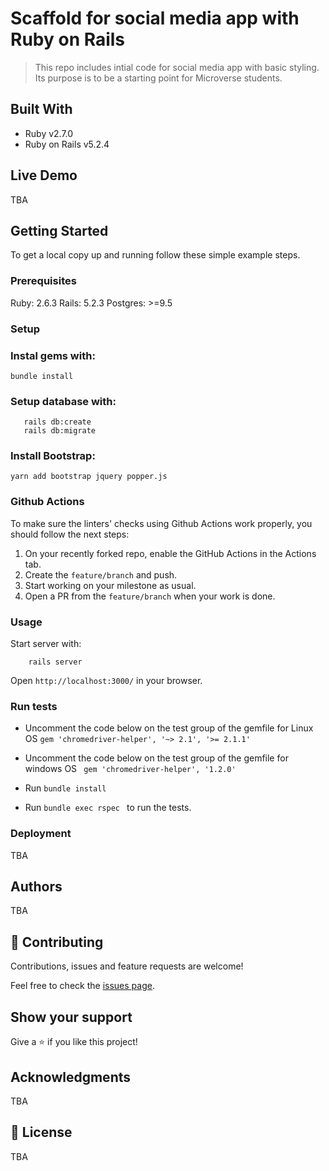 # Scaffold for social media app with Ruby on Rails

> This repo includes intial code for social media app with basic styling. Its purpose is to be a starting point for Microverse students.

## Built With

- Ruby v2.7.0
- Ruby on Rails v5.2.4

## Live Demo

TBA


## Getting Started

To get a local copy up and running follow these simple example steps.

### Prerequisites

Ruby: 2.6.3
Rails: 5.2.3
Postgres: >=9.5

### Setup

### Instal gems with:

```
bundle install
```

### Setup database with:
```
   rails db:create
   rails db:migrate
```

### Install Bootstrap:

```yarn add bootstrap jquery popper.js```

### Github Actions

To make sure the linters' checks using Github Actions work properly, you should follow the next steps:

1. On your recently forked repo, enable the GitHub Actions in the Actions tab.
2. Create the `feature/branch` and push.
3. Start working on your milestone as usual.
4. Open a PR from the `feature/branch` when your work is done.


### Usage

Start server with:

```
    rails server
```

Open `http://localhost:3000/` in your browser.

### Run tests
- Uncomment the code below on the test group of the gemfile for Linux OS
```gem 'chromedriver-helper', '~> 2.1', '>= 2.1.1'```

- Uncomment the code below on the test group of the gemfile for windows OS
``` gem 'chromedriver-helper', '1.2.0'```

- Run ```bundle install```

- Run  ```bundle exec rspec ``` to run the tests.


### Deployment

TBA

## Authors

TBA

## 🤝 Contributing

Contributions, issues and feature requests are welcome!

Feel free to check the [issues page](issues/).

## Show your support

Give a ⭐️ if you like this project!

## Acknowledgments

TBA

## 📝 License

TBA

